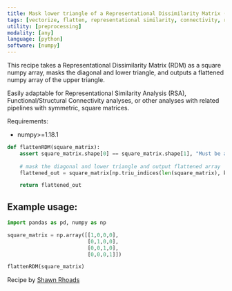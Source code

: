 ```yaml
---
title: Mask lower triangle of a Representational Dissimilarity Matrix (RDM)
tags: [vectorize, flatten, representational similarity, connectivity, rsa, functional connectivity, structural connectivity, rdm, lower triangle, mask, array, matrix]
utility: [preprocessing]
modality: [any]
language: [python]
software: [numpy]
---
```


This recipe takes a Representational Dissimilarity Matrix (RDM) as a square numpy array, masks the diagonal and lower triangle, and outputs a flattened numpy array of the upper triangle. 

Easily adaptable for Representational Similarity Analysis (RSA), Functional/Structural Connectivity analyses, or other analyses with related pipelines with symmetric, square matrices.

Requirements:
- numpy>=1.18.1

```py
def flattenRDM(square_matrix):
    assert square_matrix.shape[0] == square_matrix.shape[1], "Must be a square numpy array"
    
    # mask the diagonal and lower triangle and output flattened array
    flattened_out = square_matrix[np.triu_indices(len(square_matrix), k=1)] 

    return flattened_out
```

## Example usage:
```py
import pandas as pd, numpy as np

square_matrix = np.array([[1,0,0,0],
                          [0,1,0,0],
                          [0,0,1,0],
                          [0,0,0,1]])

flattenRDM(square_matrix)
```
Recipe by [Shawn Rhoads](https://github.com/shawnrhoads)